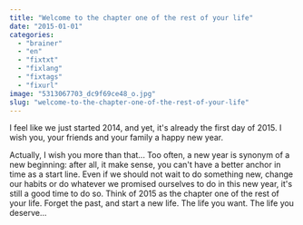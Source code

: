 ```yaml
---
title: "Welcome to the chapter one of the rest of your life"
date: "2015-01-01"
categories: 
  - "brainer"
  - "en"
  - "fixtxt"
  - "fixlang"
  - "fixtags"
  - "fixurl"
image: "5313067703_dc9f69ce48_o.jpg"
slug: "welcome-to-the-chapter-one-of-the-rest-of-your-life"
---
```


I feel like we just started 2014, and yet, it's already the first day of 2015. I wish you, your friends and your family a happy new year.

Actually, I wish you more than that... Too often, a new year is synonym of a new beginning: after all, it make sense, you can't have a better anchor in time as a start line. Even if we should not wait to do something new, change our habits or do whatever we promised ourselves to do in this new year, it's still a good time to do so. Think of 2015 as the chapter one of the rest of your life. Forget the past, and start a new life. The life you want. The life you deserve...
